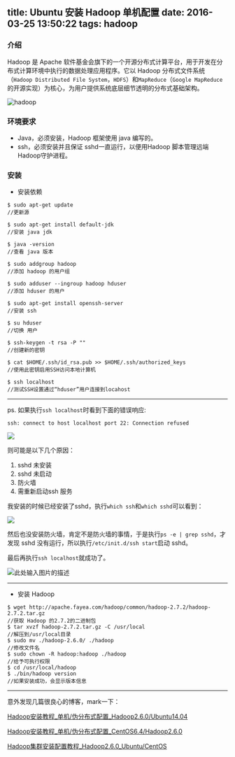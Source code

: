 title: Ubuntu 安装 Hadoop 单机配置
date: 2016-03-25 13:50:22
tags: hadoop
---

### 介绍

Hadoop 是 Apache 软件基金会旗下的一个开源分布式计算平台，用于开发在分布式计算环境中执行的数据处理应用程序。它以 Hadoop 分布式文件系统（`Hadoop Distributed File System`，`HDFS`）和`MapReduce`（`Google MapReduce`的开源实现）为核心，为用户提供系统底层细节透明的分布式基础架构。

![hadoop][1]

<!--more-->

### 环境要求

- Java，必须安装，Hadoop 框架使用 java 编写的。
- ssh，必须安装并且保证 sshd一直运行，以便用Hadoop 脚本管理远端Hadoop守护进程。

### 安装

- 安装依赖
```
$ sudo apt-get update
//更新源

$ sudo apt-get install default-jdk
//安装 java jdk

$ java -version
//查看 java 版本

$ sudo addgroup hadoop
//添加 hadoop 的用户组

$ sudo adduser --ingroup hadoop hduser
//添加 hduser 的用户

$ sudo apt-get install openssh-server
//安装 ssh

$ su hduser
//切换 用户

$ ssh-keygen -t rsa -P ""
//创建新的密钥

$ cat $HOME/.ssh/id_rsa.pub >> $HOME/.ssh/authorized_keys
//使用此密钥启用SSH访问本地计算机

$ ssh localhost
//测试SSH设置通过“hduser”用户连接到locahost

```
---
ps. 如果执行`ssh localhost`时看到下面的错误响应:

`ssh: connect to host localhost port 22: Connection refused`

![][2]

则可能是以下几个原因：

1. sshd 未安装
2. sshd 未启动
3. 防火墙
4. 需重新启动ssh 服务

我安装的时候已经安装了sshd，执行`which ssh`和`which sshd`可以看到：

![][3]

然后也没安装防火墙，肯定不是防火墙的事情，于是执行`ps -e | grep sshd`，才发现 sshd 没有运行，所以执行`/etc/init.d/ssh start`启动 sshd。

最后再执行`ssh localhost`就成功了。

![此处输入图片的描述][4]

---

- 安装 Hadoop

```
$ wget http://apache.fayea.com/hadoop/common/hadoop-2.7.2/hadoop-2.7.2.tar.gz 
//获取 Hadoop 的2.7.2的二进制包
$ tar xvzf hadoop-2.7.2.tar.gz -C /usr/local
//解压到/usr/local目录
$ sudo mv ./hadoop-2.6.0/ ./hadoop
//修改文件名
$ sudo chown -R hadoop:hadoop ./hadoop
//给予可执行权限
$ cd /usr/local/hadoop
$ ./bin/hadoop version
//如果安装成功，会显示版本信息

```

---

意外发现几篇很良心的博客，mark一下：

[Hadoop安装教程_单机/伪分布式配置_Hadoop2.6.0/Ubuntu14.04][5]

[Hadoop安装教程_单机/伪分布式配置_CentOS6.4/Hadoop2.6.0][7]

[Hadoop集群安装配置教程_Hadoop2.6.0_Ubuntu/CentOS][6]


  [1]: http://7i7k6x.com1.z0.glb.clouddn.com/1-1509130T21H15.png
  [2]: http://7i7k6x.com1.z0.glb.clouddn.com/hadoopImage%201.png
  [3]: http://7i7k6x.com1.z0.glb.clouddn.com/hadoopImage%203.png
  [4]: http://7i7k6x.com1.z0.glb.clouddn.com/hadoopImage%202.png
  [5]: http://www.powerxing.com/install-hadoop/
  [6]: http://www.powerxing.com/install-hadoop-cluster/
  [7]: http://www.powerxing.com/install-hadoop-in-centos/